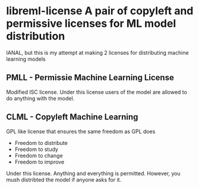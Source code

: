 # libreml-license A pair of copyleft and permissive licenses for ML model distribution

IANAL, but this is my attempt at making 2 licenses for distributing machine learning models

## PMLL - Permissie Machine Learning License

Modified ISC license. Under this license users of the model are allowed to do anything with the model.

## CLML - Copyleft Machine Learning

GPL like license that ensures the same freedom as GPL does

* Freedom to distribute
* Freedom to study
* Freedom to change
* Freedom to improve

Under this license. Anything and everything is permitted. However, you mush distribted the model if anyone asks for it.
